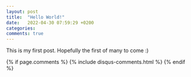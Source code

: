 ```yaml
---
layout: post
title:  "Hello World!"
date:   2022-04-30 07:59:29 +0200
categories: 
comments: true
---
```


This is my first post. Hopefully the first of many to come :)

{% if page.comments %} 
{% include disqus-comments.html %}
{% endif %}